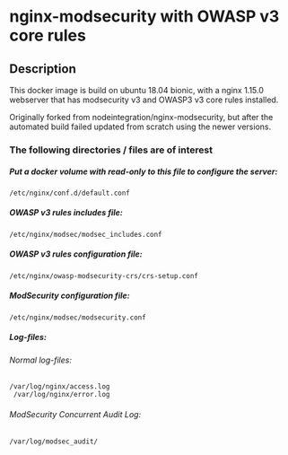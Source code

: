 # nginx-modsecurity with OWASP v3 core rules

## Description

This docker image is build on ubuntu 18.04 bionic, with a nginx 1.15.0 webserver that has modsecurity v3 and OWASP3 v3 core rules installed.

Originally forked from nodeintegration/nginx-modsecurity, but after the automated build failed updated from scratch using the newer versions.

### The following directories / files are of interest

##### Put a docker volume with read-only to this file to configure the server:
  
    /etc/nginx/conf.d/default.conf


##### OWASP v3 rules includes file:

    /etc/nginx/modsec/modsec_includes.conf

##### OWASP v3 rules configuration file:

    /etc/nginx/owasp-modsecurity-crs/crs-setup.conf

##### ModSecurity configuration file:

    /etc/nginx/modsec/modsecurity.conf


##### Log-files:

###### Normal log-files:

    /var/log/nginx/access.log
     /var/log/nginx/error.log
  

###### ModSecurity Concurrent Audit Log:
  
    /var/log/modsec_audit/


